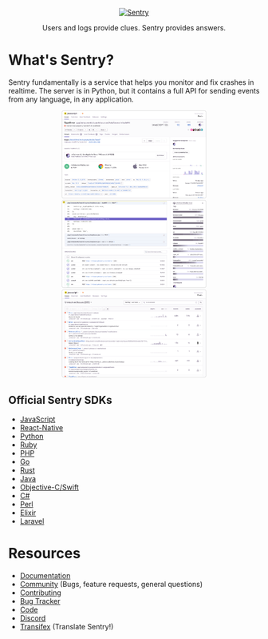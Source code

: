 <p align="center">
  <p align="center">
    <a href="https://sentry.io/?utm_source=github&utm_medium=logo" target="_blank">
      <img src="https://sentry-brand.storage.googleapis.com/sentry-logo-black.png" alt="Sentry" height="72">
    </a>
  </p>
  <p align="center">
    Users and logs provide clues. Sentry provides answers.
  </p>
</p>

# What's Sentry?

Sentry fundamentally is a service that helps you monitor and fix crashes
in realtime. The server is in Python, but it contains a full API for
sending events from any language, in any application.

<p align="center">
  <img src="https://github.com/getsentry/sentry/raw/master/src/sentry/static/sentry/images/screenshots/thumb-1.png" width="290">
  <img src="https://github.com/getsentry/sentry/raw/master/src/sentry/static/sentry/images/screenshots/thumb-2.png" width="290">
  <img src="https://github.com/getsentry/sentry/raw/master/src/sentry/static/sentry/images/screenshots/thumb-3.png" width="290">
</p>

## Official Sentry SDKs

  - [JavaScript](https://github.com/getsentry/sentry-javascript)
  - [React-Native](https://github.com/getsentry/react-native-sentry)
  - [Python](https://github.com/getsentry/sentry-python)
  - [Ruby](https://github.com/getsentry/raven-ruby)
  - [PHP](https://github.com/getsentry/sentry-php)
  - [Go](https://github.com/getsentry/sentry-go)
  - [Rust](https://github.com/getsentry/sentry-rust)
  - [Java](https://github.com/getsentry/sentry-java)
  - [Objective-C/Swift](https://github.com/getsentry/sentry-cocoa)
  - [C\#](https://github.com/getsentry/sentry-dotnet)
  - [Perl](https://github.com/getsentry/perl-raven)
  - [Elixir](https://github.com/getsentry/sentry-elixir)
  - [Laravel](https://github.com/getsentry/sentry-laravel)

# Resources

  - [Documentation](https://docs.sentry.io/)
  - [Community](https://forum.sentry.io/) (Bugs, feature requests,
    general questions)
  - [Contributing](https://docs.sentry.io/internal/contributing/)
  - [Bug Tracker](https://github.com/getsentry/sentry/issues)
  - [Code](https://github.com/getsentry/sentry)
  - [Discord](https://discord.gg/ez5KZN7)
  - [Transifex](https://www.transifex.com/getsentry/sentry/) (Translate
    Sentry\!)
